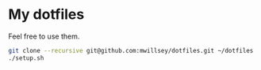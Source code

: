 My dotfiles
===========

Feel free to use them.

```bash
git clone --recursive git@github.com:mwillsey/dotfiles.git ~/dotfiles
./setup.sh
```
